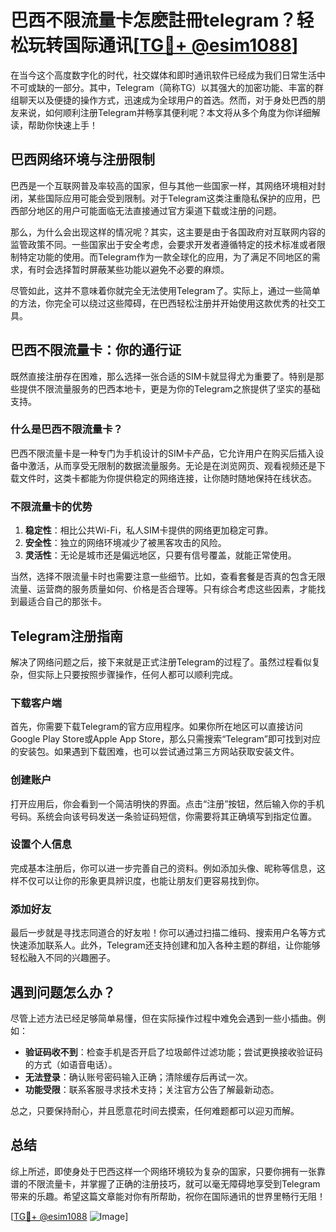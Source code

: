 # 巴西不限流量卡怎麽註冊telegram？轻松玩转国际通讯[[TG💪+ @esim1088](https://t.me/s/esim1088)]

在当今这个高度数字化的时代，社交媒体和即时通讯软件已经成为我们日常生活中不可或缺的一部分。其中，Telegram（简称TG）以其强大的加密功能、丰富的群组聊天以及便捷的操作方式，迅速成为全球用户的首选。然而，对于身处巴西的朋友来说，如何顺利注册Telegram并畅享其便利呢？本文将从多个角度为你详细解读，帮助你快速上手！

## 巴西网络环境与注册限制

巴西是一个互联网普及率较高的国家，但与其他一些国家一样，其网络环境相对封闭，某些国际应用可能会受到限制。对于Telegram这类注重隐私保护的应用，巴西部分地区的用户可能面临无法直接通过官方渠道下载或注册的问题。

那么，为什么会出现这样的情况呢？其实，这主要是由于各国政府对互联网内容的监管政策不同。一些国家出于安全考虑，会要求开发者遵循特定的技术标准或者限制特定功能的使用。而Telegram作为一款全球化的应用，为了满足不同地区的需求，有时会选择暂时屏蔽某些功能以避免不必要的麻烦。

尽管如此，这并不意味着你就完全无法使用Telegram了。实际上，通过一些简单的方法，你完全可以绕过这些障碍，在巴西轻松注册并开始使用这款优秀的社交工具。

## 巴西不限流量卡：你的通行证

既然直接注册存在困难，那么选择一张合适的SIM卡就显得尤为重要了。特别是那些提供不限流量服务的巴西本地卡，更是为你的Telegram之旅提供了坚实的基础支持。

### 什么是巴西不限流量卡？

巴西不限流量卡是一种专门为手机设计的SIM卡产品，它允许用户在购买后插入设备中激活，从而享受无限制的数据流量服务。无论是在浏览网页、观看视频还是下载文件时，这类卡都能为你提供稳定的网络连接，让你随时随地保持在线状态。

### 不限流量卡的优势

1. **稳定性**：相比公共Wi-Fi，私人SIM卡提供的网络更加稳定可靠。
2. **安全性**：独立的网络环境减少了被黑客攻击的风险。
3. **灵活性**：无论是城市还是偏远地区，只要有信号覆盖，就能正常使用。

当然，选择不限流量卡时也需要注意一些细节。比如，查看套餐是否真的包含无限流量、运营商的服务质量如何、价格是否合理等。只有综合考虑这些因素，才能找到最适合自己的那张卡。

## Telegram注册指南

解决了网络问题之后，接下来就是正式注册Telegram的过程了。虽然过程看似复杂，但实际上只要按照步骤操作，任何人都可以顺利完成。

### 下载客户端

首先，你需要下载Telegram的官方应用程序。如果你所在地区可以直接访问Google Play Store或Apple App Store，那么只需搜索“Telegram”即可找到对应的安装包。如果遇到下载困难，也可以尝试通过第三方网站获取安装文件。

### 创建账户

打开应用后，你会看到一个简洁明快的界面。点击“注册”按钮，然后输入你的手机号码。系统会向该号码发送一条验证码短信，你需要将其正确填写到指定位置。

### 设置个人信息

完成基本注册后，你可以进一步完善自己的资料。例如添加头像、昵称等信息，这样不仅可以让你的形象更具辨识度，也能让朋友们更容易找到你。

### 添加好友

最后一步就是寻找志同道合的好友啦！你可以通过扫描二维码、搜索用户名等方式快速添加联系人。此外，Telegram还支持创建和加入各种主题的群组，让你能够轻松融入不同的兴趣圈子。

## 遇到问题怎么办？

尽管上述方法已经足够简单易懂，但在实际操作过程中难免会遇到一些小插曲。例如：

- **验证码收不到**：检查手机是否开启了垃圾邮件过滤功能；尝试更换接收验证码的方式（如语音电话）。
- **无法登录**：确认账号密码输入正确；清除缓存后再试一次。
- **功能受限**：联系客服寻求技术支持；关注官方公告了解最新动态。

总之，只要保持耐心，并且愿意花时间去摸索，任何难题都可以迎刃而解。

## 总结

综上所述，即使身处于巴西这样一个网络环境较为复杂的国家，只要你拥有一张靠谱的不限流量卡，并掌握了正确的注册技巧，就可以毫无障碍地享受到Telegram带来的乐趣。希望这篇文章能对你有所帮助，祝你在国际通讯的世界里畅行无阻！

[[TG💪+ @esim1088](https://t.me/s/esim1088) ![Image](https://i.postimg.cc/4NQfJmqS/Snipaste-2025-05-13-00-14-12.png)]